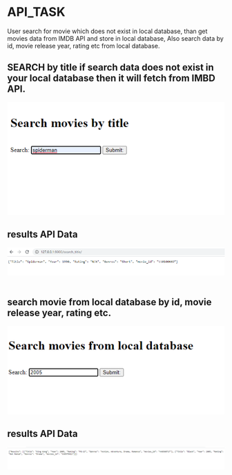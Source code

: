 # API_TASK
User search for movie which does not exist in local database, than get movies data from IMDB API and store in local database, Also search data by id, movie release year, rating etc from local database.

## SEARCH by title if search data does not exist in your local database then it will fetch from IMBD API.
![](search_title.png)
## results API Data
![](search_title_data.png)
<br><br>
## search movie from local database by id, movie release year, rating etc.
![](movie_search.png)
<br>
## results API Data
![](movies_result.png)
